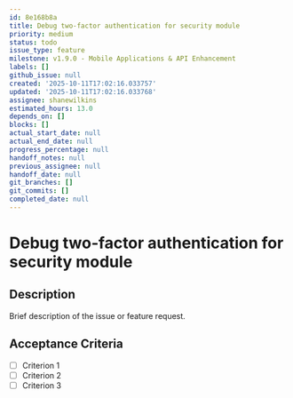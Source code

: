 ```yaml
---
id: 8e168b8a
title: Debug two-factor authentication for security module
priority: medium
status: todo
issue_type: feature
milestone: v1.9.0 - Mobile Applications & API Enhancement
labels: []
github_issue: null
created: '2025-10-11T17:02:16.033757'
updated: '2025-10-11T17:02:16.033768'
assignee: shanewilkins
estimated_hours: 13.0
depends_on: []
blocks: []
actual_start_date: null
actual_end_date: null
progress_percentage: null
handoff_notes: null
previous_assignee: null
handoff_date: null
git_branches: []
git_commits: []
completed_date: null
---
```


# Debug two-factor authentication for security module

## Description

Brief description of the issue or feature request.

## Acceptance Criteria

- [ ] Criterion 1
- [ ] Criterion 2
- [ ] Criterion 3